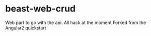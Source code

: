 # beast-web-crud
Web part to go with the api.  All hack at the moment
Forked from the Angular2 quickstart
